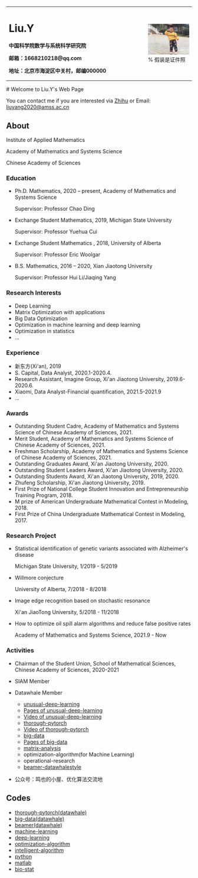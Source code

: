 <table border="0">
  <tr>
    <td width="75%">
      <h1>Liu.Y</h1>
      <p><b></b></p>
      <p><b>中国科学院数学与系统科学研究院</b></p>
      <p><b>邮箱：1668210218@qq.com</b></p>
      <p><b>地址：北京市海淀区中关村，邮编000000</b></p>
    </td>
    <td width="25%">
      <img src="person-pic.png" width="100%">      % 假装是证件照
    </td>
  </tr>
</table>
# Welcome to Liu.Y's Web Page

You can contact me if you are interested via [Zhihu](https://www.zhihu.com/people/ming-ren-19-34) or Email: liuyang2020@amss.ac.cn


## About

Institute of Applied Mathematics

Academy of Mathematics and Systems Science

Chinese Academy of Sciences

### Education

 - Ph.D. Mathematics, 2020 – present, Academy of Mathematics and Systems Science

   Supervisor:  Professor Chao Ding

 - Exchange Student Mathematics, 2019, Michigan State University

   Supervisor:  Professor Yuehua Cui

 - Exchange  Student Mathematics , 2018, University of Alberta

   Supervisor:  Professor Eric Woolgar

 - B.S. Mathematics, 2016 – 2020, Xian Jiaotong University

   Supervisor:  Professor Hui Li/Jiaqing Yang

### Research Interests

- Deep Learning
- Matrix Optimization with applications
- Big Data Optimization
- Optimization in machine learning and deep learning
- Optimization in statistics
- ...

### Experience

- 新东方(Xi'an), 2019
- S. Capital, Data Analyst, 2020.1-2020.4.
- Research Assistant, Imagine Group, Xi'an Jiaotong University, 2019.6-2020.6.
- Xiaomi, Data Analyst-Financial quantification, 2021.5-2021.9
- ...

### Awards

- Outstanding Student Cadre, Academy of Mathematics and Systems Science of Chinese Academy of Sciences, 2021.
- Merit Student, Academy of Mathematics and Systems Science of Chinese Academy of Sciences, 2021.
- Freshman Scholarship, Academy of Mathematics and Systems Science of Chinese Academy of Sciences, 2021.
- Outstanding Graduates Award, Xi'an Jiaotong University, 2020.
- Outstanding Student Leaders Award, Xi'an Jiaotong University, 2020.
- Outstanding Students Award, Xi'an Jiaotong University, 2019, 2020.
- Zhufeng Scholarship, Xi'an Jiaotong University, 2019.
- First Prize of National College Student Innovation and Entrepreneurship Training Program, 2018.
- M prize of American Undergraduate Mathematical Contest in Modeling, 2018.
- First Prize of China Undergraduate Mathematical Contest in Modeling, 2017.

### Research Project

- Statistical identification of genetic variants associated with Alzheimer's disease

  Michigan State University, 1/2019 - 5/2019

- Willmore conjecture

  University of Alberta, 7/2018 - 8/2018

- Image edge recognition based on stochastic resonance

  Xi'an JiaoTong University, 5/2018 - 11/2018

- How to optimize oil spill alarm algorithms and reduce false positive rates

  Academy of Mathematics and Systems Science, 2021.9 - Now

### Activities

- Chairman of the Student Union, School of Mathematical Sciences, Chinese Academy of Sciences, 2020-2021

- SIAM Member

- Datawhale Member 
  - [unusual-deep-learning](https://github.com/datawhalechina/unusual-deep-learning)
  - [Pages of unusual-deep-learning](https://datawhalechina.github.io/unusual-deep-learning)
  - [Video of unusual-deep-learning](https://www.bilibili.com/video/BV1iq4y197L4?spm_id_from=333.999.0.0)
  - [thorough-pytorch](https://github.com/datawhalechina/thorough-pytorch)
  - [Video of thorough-pytorch](https://www.bilibili.com/video/BV1L44y1472Z?spm_id_from=333.999.0.0)
  - [big-data](https://github.com/shenhao-stu/Big-Data)
  - [Pages of big-data](https://shenhao-stu.github.io/Big-Data)
  - [matrix-analysis](https://github.com/datawhalechina/team-learning-data-mining/tree/master/MatrixAnalysis)
  - optimization-algorithm(for Machine Learning)
  - operational-research
  - [beamer-datawhalestyle](https://github.com/liu-yang-maker/datawhale-beamer-zh-CN)
- 公众号：鸣也的小屋、优化算法交流地

## Codes

- [thorough-pytorch(datawhale)](https://github.com/datawhalechina/thorough-pytorch)
- [big-data(datawhale)](https://github.com/shenhao-stu/Big-Data)
- [beamer(datawhale)](https://github.com/liu-yang-maker/datawhale-beamer-zh-CN)
- [machine-learning](https://github.com/liu-yang-maker/Code-Machine-Learning)
- [deep-learning](https://github.com/liu-yang-maker/Code-Deep-Learning)
- [optimization-algorithm](https://github.com/liu-yang-maker/Code-Optimization-Algorithm)
- [intelligent-algorithm](https://github.com/liu-yang-maker/Code-Intelligent-Algorithm)
- [python](https://github.com/liu-yang-maker/Code-Python)
- [matlab](https://github.com/liu-yang-maker/Code-Matlab)
- [bio-stat](https://github.com/liu-yang-maker/Code-Bio-Statistics)

